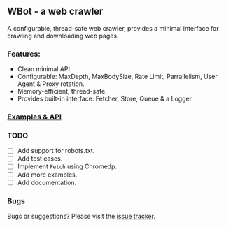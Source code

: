 ## WBot - a web crawler

A configurable, thread-safe web crawler, provides a minimal interface for crawling and downloading web pages.

### Features:
- Clean minimal API.
- Configurable: MaxDepth, MaxBodySize, Rate Limit, Parrallelism,  User Agent & Proxy rotation.
- Memory-efficient, thread-safe.
- Provides built-in interface: Fetcher, Store, Queue & a Logger.


### [Examples & API](https://github.com/twiny/wbot/wiki)

### TODO
- [ ] Add support for robots.txt.
- [ ] Add test cases.
- [ ] Implement `Fetch` using Chromedp.
- [ ] Add more examples.
- [ ] Add documentation.

### Bugs
Bugs or suggestions? Please visit the [issue tracker](https://github.com/twiny/wbot/issues).
